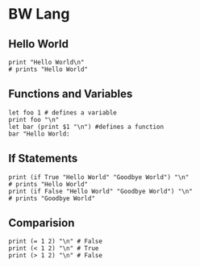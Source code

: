 # BW Lang
## Hello World
```
print "Hello World\n"
# prints "Hello World"
```
## Functions and Variables
```
let foo 1 # defines a variable
print foo "\n"
let bar (print $1 "\n") #defines a function
bar "Hello World:
```
## If Statements
```
print (if True "Hello World" "Goodbye World") "\n"
# prints "Hello World"
print (if False "Hello World" "Goodbye World") "\n"
# prints "Goodbye World"
```
## Comparision
```
print (= 1 2) "\n" # False
print (< 1 2) "\n" # True
print (> 1 2) "\n" # False
```

